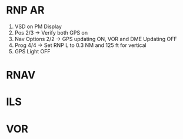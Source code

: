 # RNP AR

1. VSD on PM Display
2. Pos 2/3 → Verify both GPS on
3. Nav Options 2/2 → GPS updating ON, VOR and DME Updating OFF
4. Prog 4/4 → Set RNP L to 0.3 NM and 125 ft for vertical
5. GPS Light OFF

# RNAV


# ILS


# VOR
